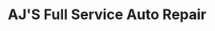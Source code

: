 ---
title: "AJ'S Full Service Auto Repair"
url: /alpena/ajs-full-service-auto-repair/
shop: car repair
---
